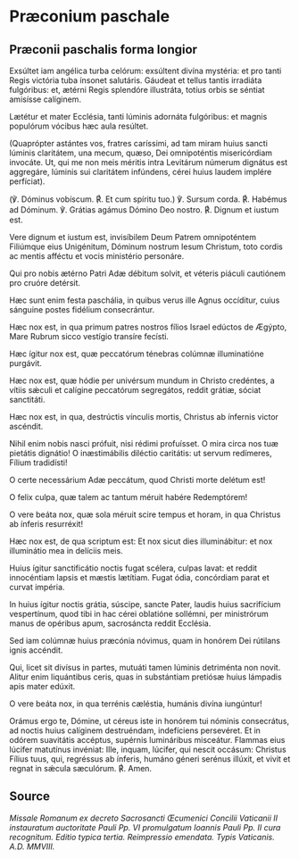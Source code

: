 # Præconium paschale
## Præconii paschalis forma longior

Exsúltet iam angélica turba celórum:
exsúltent divína mystéria:
et pro tanti Regis victória tuba ínsonet salutáris.
Gáudeat et tellus tantis irradiáta fulgóribus:
et, ætérni Regis splendóre illustráta,
totíus orbis se séntiat amisísse calíginem.

Lætétur et mater Ecclésia,
tanti lúminis adornáta fulgóribus:
et magnis populórum vócibus hæc aula resúltet.

(Quaprópter astántes vos, fratres caríssimi,
ad tam miram huius sancti lúminis claritátem,
una mecum, quæso,
Dei omnipoténtis misericórdiam invocáte.
Ut, qui me non meis méritis
intra Levitárum númerum dignátus est aggregáre,
lúminis sui claritátem infúndens,
cérei huius laudem implére perfíciat).

(℣. Dóminus vobíscum.
℟. Et cum spíritu tuo.)
℣. Sursum corda.
℟. Habémus ad Dóminum.
℣. Grátias agámus Dómino Deo nostro.
℟. Dignum et iustum est.

Vere dignum et iustum est,
invisíbilem Deum Patrem omnipoténtem
Filiúmque eius Unigénitum,
Dóminum nostrum Iesum Christum,
toto cordis ac mentis afféctu et vocis ministério personáre.

Qui pro nobis ætérno Patri Adæ débitum solvit,
et véteris piáculi cautiónem pro cruóre detérsit.

Hæc sunt enim festa paschália,
in quibus verus ille Agnus occíditur,
cuius sánguine postes fidélium consecrántur.

Hæc nox est,
in qua primum patres nostros
fílios Israel edúctos de Ægýpto,
Mare Rubrum sicco vestígio transíre fecísti.

Hæc ígitur nox est,
quæ peccatórum ténebras colúmnæ illuminatióne purgávit.

Hæc nox est,
quæ hódie per univérsum mundum in Christo credéntes,
a vítiis sǽculi et calígine peccatórum segregátos,
reddit grátiæ, sóciat sanctitáti.

Hæc nox est,
in qua, destrúctis vínculis mortis,
Christus ab ínfernis victor ascéndit.

Nihil enim nobis nasci prófuit, nisi rédimi profuísset.
O mira circa nos tuæ pietátis dignátio!
O inæstimábilis diléctio caritátis:
ut servum redímeres, Fílium tradidísti!

O certe necessárium Adæ peccátum,
quod Christi morte delétum est!

O felix culpa,
quæ talem ac tantum méruit habére Redemptórem!

O vere beáta nox,
quæ sola méruit scire tempus et horam,
in qua Christus ab ínferis resurréxit!

Hæc nox est, de qua scriptum est:
Et nox sicut dies illuminábitur:
et nox illuminátio mea in delíciis meis.

Huius ígitur sanctificátio noctis fugat scélera, culpas lavat:
et reddit innocéntiam lapsis et mæstis lætítiam.
Fugat ódia, concórdiam parat et curvat impéria.

In huius ígitur noctis grátia,
súscipe, sancte Pater, laudis huius sacrifícium vespertínum,
quod tibi in hac cérei oblatióne sollémni,
per ministrórum manus
de opéribus apum, sacrosáncta reddit Ecclésia.

Sed iam colúmnæ huius præcónia nóvimus,
quam in honórem Dei rútilans ignis accéndit.

Qui, licet sit divísus in partes,
mutuáti tamen lúminis detriménta non novit.
Alitur enim liquántibus ceris,
quas in substántiam pretiósæ huius lámpadis
apis mater edúxit.

O vere beáta nox,
in qua terrénis cæléstia, humánis divína iungúntur!

Orámus ergo te, Dómine, ut céreus iste in honórem tui nóminis consecrátus,
ad noctis huius calíginem destruéndam,
indefíciens persevéret.
Et in odórem suavitátis accéptus,
supérnis lumináribus misceátur.
Flammas eius lúcifer matutínus invéniat:
Ille, inquam, lúcifer, qui nescit occásum:
Christus Fílius tuus,
qui, regréssus ab ínferis, humáno géneri serénus illúxit,
et vivit et regnat in sǽcula sæculórum.
℟. Amen.

## Source
_Missale Romanum ex decreto Sacrosancti Œcumenici Concilii Vaticanii II instauratum auctoritate Pauli Pp. VI promulgatum Ioannis Pauli Pp. II cura recognitum.
Editio typica tertia. Reimpressio emendata. Typis Vaticanis. A.D. MMVIII._
